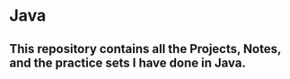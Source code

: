 # Java 
## This repository contains all the Projects, Notes, and the practice sets I have done in  Java.
